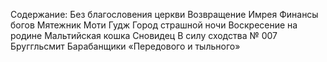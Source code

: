 <!--2017-01-04 13:37:38-->
Содержание:
        Без благословения церкви
        Возвращение Имрея
        Финансы богов
        Мятежник Моти Гудж
        Город страшной ночи
        Воскресение на родине
        Мальтийская кошка
        Сновидец
        В силу сходства
        № 007
        Бруггльсмит
        Барабанщики «Передового и тыльного»